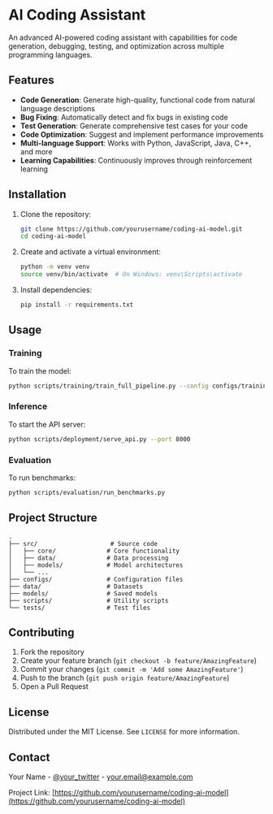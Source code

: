 # AI Coding Assistant

An advanced AI-powered coding assistant with capabilities for code generation, debugging, testing, and optimization across multiple programming languages.

## Features

- **Code Generation**: Generate high-quality, functional code from natural language descriptions
- **Bug Fixing**: Automatically detect and fix bugs in existing code
- **Test Generation**: Generate comprehensive test cases for your code
- **Code Optimization**: Suggest and implement performance improvements
- **Multi-language Support**: Works with Python, JavaScript, Java, C++, and more
- **Learning Capabilities**: Continuously improves through reinforcement learning

## Installation

1. Clone the repository:
   ```bash
   git clone https://github.com/yourusername/coding-ai-model.git
   cd coding-ai-model
   ```

2. Create and activate a virtual environment:
   ```bash
   python -m venv venv
   source venv/bin/activate  # On Windows: venv\Scripts\activate
   ```

3. Install dependencies:
   ```bash
   pip install -r requirements.txt
   ```

## Usage

### Training

To train the model:
```bash
python scripts/training/train_full_pipeline.py --config configs/training_configs/base_config.yaml
```

### Inference

To start the API server:
```bash
python scripts/deployment/serve_api.py --port 8000
```

### Evaluation

To run benchmarks:
```bash
python scripts/evaluation/run_benchmarks.py
```

## Project Structure

```
.
├── src/                    # Source code
│   ├── core/              # Core functionality
│   ├── data/              # Data processing
│   ├── models/            # Model architectures
│   └── ...
├── configs/               # Configuration files
├── data/                  # Datasets
├── models/                # Saved models
├── scripts/               # Utility scripts
└── tests/                 # Test files
```

## Contributing

1. Fork the repository
2. Create your feature branch (`git checkout -b feature/AmazingFeature`)
3. Commit your changes (`git commit -m 'Add some AmazingFeature'`)
4. Push to the branch (`git push origin feature/AmazingFeature`)
5. Open a Pull Request

## License

Distributed under the MIT License. See `LICENSE` for more information.

## Contact

Your Name - [@your_twitter](https://twitter.com/your_handle) - your.email@example.com

Project Link: [https://github.com/yourusername/coding-ai-model](https://github.com/yourusername/coding-ai-model)
